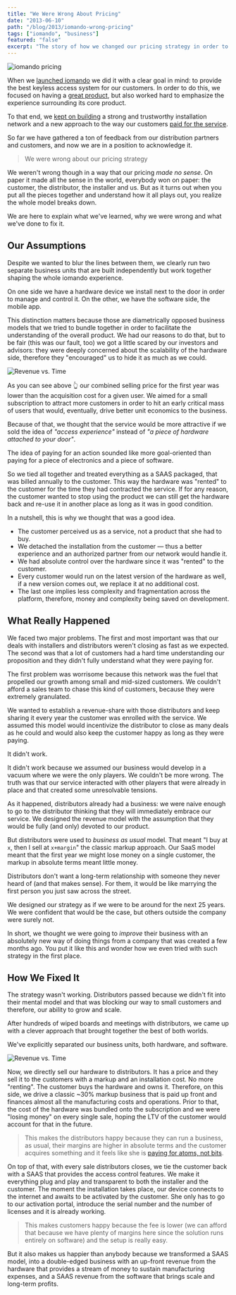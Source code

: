 ```yaml
---
title: "We Were Wrong About Pricing"
date: "2013-06-10"
path: "/blog/2013/iomando-wrong-pricing"
tags: ["iomando", "business"]
featured: "false"
excerpt: "The story of how we changed our pricing strategy in order to make both distributors and customers happy, but also create a sustainable business along the way."
---
```


![iomando pricing](./iomando-pricing.jpg "An early pricing slide taken from an old catalogue")

When we [launched iomando](/blog/2013/iomando-10) we did it with a clear goal in mind: to provide the best keyless access system for our customers. In order to do this, we focused on having a [great product](/blog/2013/iomando-cellular), but also worked hard to emphasize the experience surrounding its core product.

To that end, we [kept on building](/blog/2013/iomando-11) a strong and trustworthy installation network and a new approach to the way our customers [paid for the service](/blog/2013/iomando-subscription).

So far we have gathered a ton of feedback from our distribution partners and customers, and now we are in a position to acknowledge it.

> We were wrong about our pricing strategy

We weren't wrong though in a way that our pricing *made no sense*. On paper it made all the sense in the world, everybody won on paper: the customer, the distributor, the installer and us. But as it turns out when you put all the pieces together and understand how it all plays out, you realize the whole model breaks down.

We are here to explain what we've learned, why we were wrong and what we've done to fix it.


## Our Assumptions
Despite we wanted to blur the lines between them, we clearly run two separate business units that are built independently but work together shaping the whole iomando experience.

On one side we have a hardware device we install next to the door in order to manage and control it. On the other, we have the software side, the mobile app.

This distinction matters because those are diametrically opposed business models that we tried to bundle together in order to facilitate the understanding of the overall product. We had our reasons to do that, but to be fair (this was our fault, too) we got a little scared by our investors and advisors: they were deeply concerned about the scalability of the hardware side, therefore they "encouraged" us to hide it as much as we could.

![Revenue vs. Time](./revenue-time-graph-1.jpg "Our combined selling price for the first year was lower than the acquisition cost for a given user")

As you can see above 👆 our combined selling price for the first year was lower than the acquisition cost for a given user. We aimed for a small subscription to attract more customers in order to hit an early critical mass of users that would, eventually, drive better unit economics to the business.

Because of that, we thought that the service would be more attractive if we sold the idea of *"access experience"* instead of *"a piece of hardware attached to your door"*.

The idea of paying for an action sounded like more goal-oriented than paying for a piece of electronics and a piece of software.

So we tied all together and treated everything as a SAAS packaged, that was billed annually to the customer. This way the hardware was "rented" to the customer for the time they had contracted the service. If for any reason, the customer wanted to stop using the product we can still get the hardware back and re-use it in another place as long as it was in good condition.

In a nutshell, this is why we thought that was a good idea.

* The customer perceived us as a service, not a product that she had to buy.
* We detached the installation from the customer — thus a better experience and an authorized partner from our network would handle it.
* We had absolute control over the hardware since it was "rented" to the customer.
* Every customer would run on the latest version of the hardware as well, if a new version comes out, we replace it at no additional cost.
* The last one implies less complexity and fragmentation across the platform, therefore, money and complexity being saved on development.


## What Really Happened
We faced two major problems. The first and most important was that our deals with installers and distributors weren't closing as fast as we expected. The second was that a lot of customers had a hard time understanding our proposition and they didn't fully understand what they were paying for.

The first problem was worrisome because this network was the fuel that propelled our growth among small and mid-sized customers. We couldn't afford a sales team to chase this kind of customers, because they were extremely granulated.

We wanted to establish a revenue-share with those distributors and keep sharing it every year the customer was enrolled with the service. We assumed this model would incentivize the distributor to close as many deals as he could and would also keep the customer happy as long as they were paying.

It didn't work.

It didn't work because we assumed our business would develop in a vacuum where we were the only players. We couldn't be more wrong. The truth was that our service interacted with other players that were already in place and that created some unresolvable tensions.

As it happened, distributors already had a business: we were naive enough to go to the distributor thinking that they will immediately embrace our service. We designed the revenue model with the assumption that they would be fully (and only) devoted to our product.

But distributors were used to *business as usual* model. That meant "I buy at `x`, then I sell at `x+margin`" the classic markup approach. Our SaaS model meant that the first year we might lose money on a single customer, the markup in absolute terms meant little money.

Distributors don't want a long-term relationship with someone they never heard of (and that makes sense). For them, it would be like marrying the first person you just saw across the street.

We designed our strategy as if we were to be around for the next 25 years. We were confident that would be the case, but others outside the company were surely not.

In short, we thought we were going to *improve* their business with an absolutely new way of doing things from a company that was created a few months ago. You put it like this and wonder how we even tried with such strategy in the first place.


## How We Fixed It
The strategy wasn't working. Distributors passed because we didn't fit into their mental model and that was blocking our way to small customers and therefore, our ability to grow and scale.

After hundreds of wiped boards and meetings with distributors, we came up with a clever approach that brought together the best of both worlds.

We've explicitly separated our business units, both hardware, and software.

![Revenue vs. Time](./revenue-time-graph-2.jpg "We tweaked the business model in order to account for the sale of the hardware and build a SAAS on top")

Now, we directly sell our hardware to distributors. It has a price and they sell it to the customers with a markup and an installation cost. No more "renting". The customer buys the hardware and owns it. Therefore, on this side, we drive a classic ~30% markup business that is paid up front and finances almost all the manufacturing costs and operations. Prior to that, the cost of the hardware was bundled onto the subscription and we were "losing money" on every single sale, hoping the LTV of the customer would account for that in the future.

> This makes the distributors happy because they can run a business, as usual, their margins are higher in absolute terms and the customer acquires something and it feels like she is [paying for atoms, not bits](/blog/2014/plastic-bits).

On top of that, with every sale distributors closes, we tie the customer back with a SAAS that provides the access control features. We make it everything plug and play and transparent to both the installer and the customer. The moment the installation takes place, our device connects to the internet and awaits to be activated by the customer. She only has to go to our activation portal, introduce the serial number and the number of licenses and it is already working.

> This makes customers happy because the fee is lower (we can afford that because we have plenty of margins here since the solution runs entirely on software) and the setup is really easy.

But it also makes us happier than anybody because we transformed a SAAS model, into a double-edged business with an up-front revenue from the hardware that provides a stream of money to sustain manufacturing expenses, and a SAAS revenue from the software that brings scale and long-term profits.